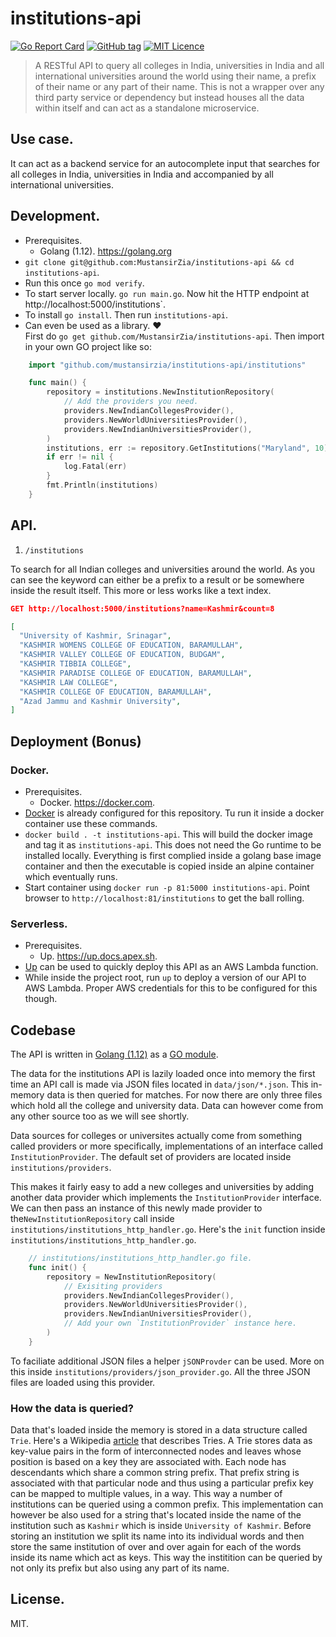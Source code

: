 # institutions-api

[![Go Report Card](https://goreportcard.com/badge/github.com/MustansirZia/institutions-api)](https://goreportcard.com/report/github.com/MustansirZia/institutions-api)
[![GitHub tag](https://img.shields.io/github/tag/MustansirZia/institutions-api.svg?style=flat)](https://github.com/MustansirZia/institutions-api/releases)
[![MIT Licence](https://badges.frapsoft.com/os/mit/mit.svg?v=103)](https://opensource.org/licenses/mit-license.php)

> A RESTful API to query all colleges in India, universities in India and all international universities around the world using their name, a prefix of their name or any part of their name. This is not a wrapper over any third party service or dependency but instead houses all the data within itself and can act as a standalone microservice.

## Use case.
It can act as a backend service for an autocomplete input that searches for all colleges in India, universities in India and accompanied by all international universities.

## Development.
* Prerequisites. 
    * Golang (1.12). https://golang.org
* `git clone git@github.com:MustansirZia/institutions-api && cd institutions-api`.
* Run this once `go mod verify`.
* To start server locally. `go run main.go`. Now hit the HTTP endpoint at http://localhost:5000/institutions`.
* To install `go install`. Then run `institutions-api`.
* Can even be used as a library. ❤️ <br /> 
First do `go get github.com/MustansirZia/institutions-api`.
Then import in your own GO project like so:
```go
    import "github.com/mustansirzia/institutions-api/institutions"

    func main() {	
        repository = institutions.NewInstitutionRepository(
            // Add the providers you need.
            providers.NewIndianCollegesProvider(),
            providers.NewWorldUniversitiesProvider(),
            providers.NewIndianUniversitiesProvider(),
        )
        institutions, err := repository.GetInstitutions("Maryland", 10)
        if err != nil {
            log.Fatal(err)
        }
        fmt.Println(institutions)
    }
```

## API.

1) `/institutions` 

To search for all Indian colleges and universities around the world. As you can see the keyword
can either be a prefix to a result or be somewhere inside the result itself. This more or less works like a text index.
```json
GET http://localhost:5000/institutions?name=Kashmir&count=8

[
  "University of Kashmir, Srinagar",
  "KASHMIR WOMENS COLLEGE OF EDUCATION, BARAMULLAH",
  "KASHMIR VALLEY COLLEGE OF EDUCATION, BUDGAM",
  "KASHMIR TIBBIA COLLEGE",
  "KASHMIR PARADISE COLLEGE OF EDUCATION, BARAMULLAH",
  "KASHMIR LAW COLLEGE",
  "KASHMIR COLLEGE OF EDUCATION, BARAMULLAH",
  "Azad Jammu and Kashmir University",
]
```

## Deployment (Bonus)
### Docker.
* Prerequisites.
    * Docker. https://docker.com.
* [Docker](https://up.docs.apex.sh/) is already configured for this repository. Tu run it inside a docker container use these commands.
* `docker build . -t institutions-api`. 
This will build the docker image and tag it as `institutions-api`. This does not need the Go runtime to be installed locally. Everything is first complied inside a golang base image container and then the executable is copied inside an alpine container which eventually runs.
* Start container using `docker run -p 81:5000 institutions-api`. 
Point browser to `http://localhost:81/institutions` to get the ball rolling. 

### Serverless.
* Prerequisites.
    * Up. https://up.docs.apex.sh.
* [Up](https://up.docs.apex.sh/) can be used to quickly deploy this API as an AWS Lambda function.
* While inside the project root, run `up` to deploy a version of our API to AWS Lambda. Proper AWS credentials for this to be configured for this though.

## Codebase
The API is written in [Golang (1.12)](https://golang.org/) as a [GO module](https://blog.golang.org/using-go-modules).

The data for the institutions API is lazily loaded once into memory the first time an API call is made via JSON files located in `data/json/*.json`. This in-memory data is then queried for matches. For now there are only three files which hold all the college and university data. Data can however come from any other source too as we will see shortly.

Data sources for colleges or universites actually come from something called providers or more specifically, implementations of an interface called `InstitutionProvider`. 
The default set of providers are located inside `institutions/providers`.

This makes it fairly easy to add a new colleges and universities by adding another data provider which implements the `InstitutionProvider` interface. We can then pass an instance of this newly made provider to the`NewInstitutionRepository` call inside `institutions/institutions_http_handler.go`.
Here's the `init` function inside `institutions/institutions_http_handler.go`.

```go
    // institutions/institutions_http_handler.go file.
    func init() {
	    repository = NewInstitutionRepository(
		    // Exisiting providers
		    providers.NewIndianCollegesProvider(),
		    providers.NewWorldUniversitiesProvider(),
		    providers.NewIndianUniversitiesProvider(),
		    // Add your own `InstitutionProvider` instance here.
	    )
    }
```

To faciliate additional JSON files a helper `jSONProvder` can be used. More on this inside `institutions/providers/json_provider.go`. All the three JSON files are loaded using this provider. 

### How the data is queried? 
Data that's loaded inside the memory is stored in a data structure called `Trie`. Here's a Wikipedia [article](https://en.wikipedia.org/wiki/Trie) that describes Tries. A Trie stores data as key-value pairs in the form of interconnected nodes and leaves whose position is based on a key they are associated with. Each node has descendants which share a common string prefix. That prefix string is associated with that particular node and thus using a particular prefix key can be mapped to multiple values, in a way. This way a number of institutions can be queried using a common prefix. 
This implementation can however be also used for a string that's located inside the name of the institution such as `Kashmir` which is inside `University of Kashmir`. Before storing an institution we split its name into its individual words and then store the same institution of over and over again for each of the words inside its name which act as keys. This way the institition can be queried by not only its prefix but also using any part of its name. 

## License.
MIT.
